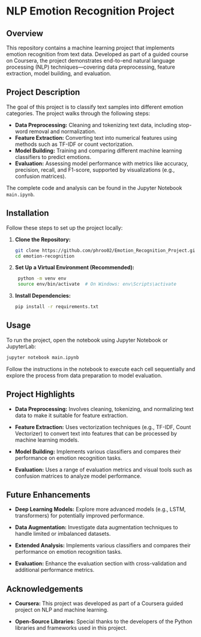 # NLP Emotion Recognition Project

## Overview

This repository contains a machine learning project that implements emotion recognition from text data. Developed as part of a guided course on Coursera, the project demonstrates end-to-end natural language processing (NLP) techniques—covering data preprocessing, feature extraction, model building, and evaluation.

## Project Description

The goal of this project is to classify text samples into different emotion categories. The project walks through the following steps:
- **Data Preprocessing:** Cleaning and tokenizing text data, including stop-word removal and normalization.
- **Feature Extraction:** Converting text into numerical features using methods such as TF-IDF or count vectorization.
- **Model Building:** Training and comparing different machine learning classifiers to predict emotions.
- **Evaluation:** Assessing model performance with metrics like accuracy, precision, recall, and F1-score, supported by visualizations (e.g., confusion matrices).

The complete code and analysis can be found in the Jupyter Notebook `main.ipynb`.


## Installation

Follow these steps to set up the project locally:

1. **Clone the Repository:**

   ```bash
   git clone https://github.com/phroo02/Emotion_Recognition_Project.git
   cd emotion-recognition
   
2. **Set Up a Virtual Environment (Recommended):**
   ```bash
    python -m venv env
    source env/bin/activate  # On Windows: env\Scripts\activate


3. **Install Dependencies:**
    ```bash
    pip install -r requirements.txt

## Usage
To run the project, open the notebook using Jupyter Notebook or JupyterLab:
  ```bash
  jupyter notebook main.ipynb
```
Follow the instructions in the notebook to execute each cell sequentially and explore the process from data preparation to model evaluation.


## Project Highlights

- **Data Preprocessing:** Involves cleaning, tokenizing, and normalizing text data to make it suitable for feature extraction.

- **Feature Extraction:** Uses vectorization techniques (e.g., TF-IDF, Count Vectorizer) to convert text into features that can be processed by machine learning models.


- **Model Building:** Implements various classifiers and compares their performance on emotion recognition tasks.

- **Evaluation:** Uses a range of evaluation metrics and visual tools such as confusion matrices to analyze model performance.

## Future Enhancements
- **Deep Learning Models:** Explore more advanced models (e.g., LSTM, transformers) for potentially improved performance.

- **Data Augmentation:** Investigate data augmentation techniques to handle limited or imbalanced datasets.

- **Extended Analysis:** Implements various classifiers and compares their performance on emotion recognition tasks.

- **Evaluation:** Enhance the evaluation section with cross-validation and additional performance metrics.

 ## Acknowledgements
- **Coursera:** This project was developed as part of a Coursera guided project on NLP and machine learning.

- **Open-Source Libraries:** Special thanks to the developers of the Python libraries and frameworks used in this project.























